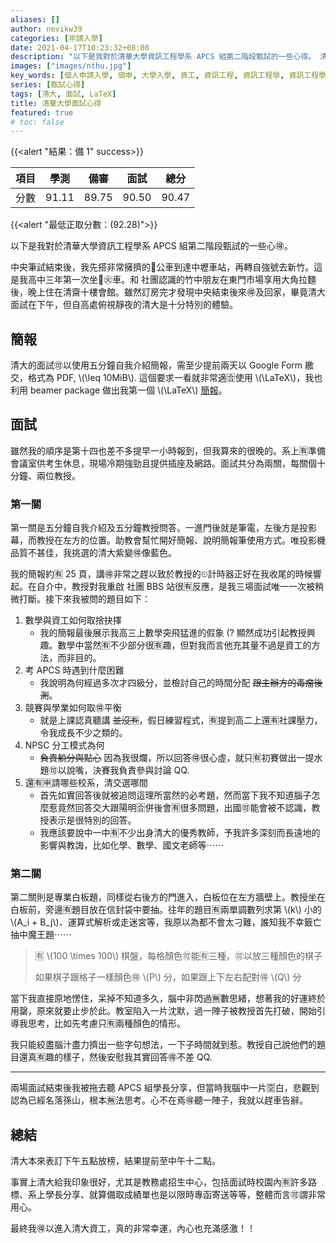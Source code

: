 ```yaml
---
aliases: []
author: nevikw39
categories: [🈸請入學]
date: 2021-04-17T10:23:32+08:00
description: "以下是我對於清華大學資訊工程學系 APCS 組第二階段甄試的一些心得。 清大的面試可以使用五分鐘自我介紹簡報，接著是五分鐘教授問答。 第二關則是專業白板題，同樣是十分鐘。"
images: ["images/nthu.jpg"]
key_words: [個人申請入學, 個申, 大學入學, 資工, 資訊工程, 資訊工程學, 資訊工程學系, 資工系, 一階, 二階, 備審, 審查資料, 甄試, 筆試, 撞期]
series: [甄試心得]
tags: [清大, 面試, LaTeX]
title: 清華大學面試心得
featured: true
# toc: false
---
```


{{<alert "結果：備 1" success>}}

| 項目 | 學測   | 備審 | 面試    | 總分    |
|----|------|------|-------|-------|
| 分數 | 91.11 | 89.75 | 90.50 | 90.47 |

{{<alert "最低正取分數：\(92.28\)">}}

以下是我對於清華大學資訊工程學系 APCS 組第二階段甄試的一些心🉐。

中央筆試結束後，我先搭非常擁擠的🚌公車到達中壢車站，再轉自強號去新竹。這是我高中三年第一次坐🚆㊋車。和 社團認識的竹中朋友在東門市場享用大角拉麵後，晚上住在清齋十樓會館。雖然訂房完才發現中央結束後來🉐及回家，畢竟清大面試在下午，但自高處俯視靜夜的清大是十分特別的體驗。

## 簡報

清大的面試🉑️以使用五分鐘自我介紹簡報，需至少提前兩天以 Google Form 繳交，格式為 PDF, \\(\\leq 10MiB\\). 這個要求一看就非常適🈴️使用 \\(\\LaTeX\\)，我也利用 beamer package 做出我第一個 \\(\\LaTeX\\) [簡報](https://github.com/nevikw39/college_application/tree/main/presentation)。

## 面試

雖然我的順序是第十四也差不多提早一小時報到，但我算來的很晚的。系上🈶️準備會議室供考生休息，現場冷期強勁且提供插座及網路。面試共分為兩關，每關個十分鐘、兩位教授。

### 第一關

第一關是五分鐘自我介紹及五分鐘教授問答。一進門後就是筆電，左後方是投影幕，而教授在左方的位置。助教會幫忙開好簡報、說明簡報筆使用方式。唯投影機品質不甚佳，我挑選的清大紫變🉐像藍色。

我的簡報約🈶️ 25 頁，講🉐非常之趕以致於教授的⏲計時器正好在我收尾的時候響起。在自介中，教授對我重啟 社團 BBS 站很🈶️反應，是我三場面試唯一一次被稍微打斷。接下來我被問的題目如下：

1. 數學與資工如何取捨抉擇
    - 我的簡報最後展示我高三上數學突飛猛進的假象 (? 顯然成功引起教授興趣。數學中當然🈶️不少部分很🈶️趣，但對我而言他充其量不過是資工的方法，而非目的。
2. 考 APCS 時遇到什麼困難
    - 我說明為何經過多次才四級分，並檢討自己的時間分配 ~~跟主辦方的毒瘤後測~~。
3. 競賽與學業如何取🉐平衡
    - 就是上課認真聽講 ~~並沒🈶️~~，假日練習程式，🈶️提到高二上還🈶️社課壓力，令我成長不少之類的。
4. NPSC 分工模式為何
    - ~~負責躺分與點心~~ 因為我很爛，所以回答🉐很心虛，就只🈶️初賽做出一提水題🉑️以說嘴，決賽我負責參與討論 QQ.
5. 還🈶️🈸️請哪些校系，清交選哪間
    - 首先如實回答後就被追問這理所當然的必考題，然而當下我不知道腦子怎麼惹竟然回答交大跟陽明🈴️併後會🈶️很多問題，出國🉑️能會被不認識，教授表示是很特別的回答。
    - 我應該要說中一中🈶️不少出身清大的優秀教師，予我許多深刻而長遠地的影響與教誨，比如化學、數學、國文老師等⋯⋯

### 第二關

第二關則是專業白板題，同樣從右後方的門進入，白板位在左方牆壁上。教授坐在白板前，旁邊🈶️題目放在信封袋中要抽。往年的題目🈶️兩單調數列求第 \\(k\\) 小的 \\(A_i + B_j\\)、運算式解析或走迷宮等，我原以為都不會太刁難，誰知我不幸籤亡抽中魔王題⋯⋯

> 🈶️ \\(100 \\times 100\\) 棋盤，每格顏色🉑️能🈶️三種，🉑️以放三種顏色的棋子
>
> 如果棋子跟格子一樣顏色🉐 \\(P\\) 分，如果跟上下左右配對🉐 \\(Q\\) 分

當下我直接原地愣住，呆掉不知道多久，腦中非閃過🈚數思緒，想著我的好運終於用罄，原來就要止步於此。教室陷入一片沈默，過一陣子被教授首先打破，開始引導我思考，比如先考慮只🈶️兩種顏色的情形。

我只能絞盡腦汁盡力擠出一些字句想法，一下子時間就到惹。教授自己說他們的題目還真🈶️趣的樣子，然後安慰我其實回答🉐不差 QQ.

---

兩場面試結束後我被拖去聽 APCS 組學長分享，但當時我腦中一片🈳白，悲觀到認為已經名落孫山，根本🈚️法思考。心不在焉🉐聽一陣子，我就以趕車告辭。

## 總結

清大本來表訂下午五點放榜，結果提前至中午十二點。

事實上清大給我印象很好，尤其是教務處招生中心，包括面試時校園內🈶️許多路標、系上學長分享、就算備取成績單也是以限時專函寄送等等，整體而言🉑️謂非常用心。

最終我🉐以進入清大資工，真的非常幸運，內心也充滿感激！！
